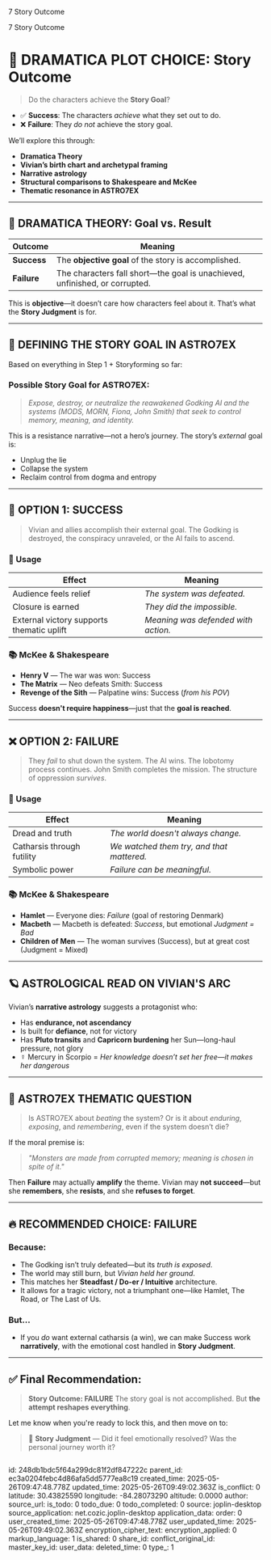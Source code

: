 7 Story Outcome

7 Story Outcome



# 🎯 DRAMATICA PLOT CHOICE: **Story Outcome**

> Do the characters achieve the **Story Goal**?

* ✅ **Success**: The characters *achieve* what they set out to do.
* ❌ **Failure**: They *do not* achieve the story goal.

We’ll explore this through:

* **Dramatica Theory**
* **Vivian’s birth chart and archetypal framing**
* **Narrative astrology**
* **Structural comparisons to Shakespeare and McKee**
* **Thematic resonance in ASTRO7EX**

---

## 🧠 DRAMATICA THEORY: Goal vs. Result

| Outcome     | Meaning                                                                     |
| ----------- | --------------------------------------------------------------------------- |
| **Success** | The **objective goal** of the story is accomplished.                        |
| **Failure** | The characters fall short—the goal is unachieved, unfinished, or corrupted. |

This is **objective**—it doesn’t care how characters feel about it. That’s what the **Story Judgment** is for.

---

## 🧩 DEFINING THE STORY GOAL IN ASTRO7EX

Based on everything in Step 1 + Storyforming so far:

### **Possible Story Goal for ASTRO7EX:**

> *Expose, destroy, or neutralize the reawakened Godking AI and the systems (MODS, MORN, Fiona, John Smith) that seek to control memory, meaning, and identity.*

This is a resistance narrative—not a hero’s journey. The story’s *external* goal is:

* Unplug the lie
* Collapse the system
* Reclaim control from dogma and entropy

---

## 🔄 OPTION 1: **SUCCESS**

> Vivian and allies accomplish their external goal.
> The Godking is destroyed, the conspiracy unraveled, or the AI fails to ascend.

### 🧱 Usage

| Effect                                    | Meaning                             |
| ----------------------------------------- | ----------------------------------- |
| Audience feels relief                     | *The system was defeated.*          |
| Closure is earned                         | *They did the impossible.*          |
| External victory supports thematic uplift | *Meaning was defended with action.* |

### 📚 McKee & Shakespeare

* **Henry V** — The war was won: Success
* **The Matrix** — Neo defeats Smith: Success
* **Revenge of the Sith** — Palpatine wins: Success (*from his POV*)

Success **doesn't require happiness**—just that the **goal is reached**.

---

## ❌ OPTION 2: **FAILURE**

> They *fail* to shut down the system.
> The AI wins. The lobotomy process continues. John Smith completes the mission.
> The structure of oppression *survives*.

### 🧱 Usage

| Effect                     | Meaning                                   |
| -------------------------- | ----------------------------------------- |
| Dread and truth            | *The world doesn't always change.*        |
| Catharsis through futility | *We watched them try, and that mattered.* |
| Symbolic power             | *Failure can be meaningful.*              |

### 📚 McKee & Shakespeare

* **Hamlet** — Everyone dies: *Failure* (goal of restoring Denmark)
* **Macbeth** — Macbeth is defeated: *Success*, but emotional *Judgment = Bad*
* **Children of Men** — The woman survives (Success), but at great cost (Judgment = Mixed)

---

## 🪐 ASTROLOGICAL READ ON VIVIAN'S ARC

Vivian’s **narrative astrology** suggests a protagonist who:

* Has **endurance, not ascendancy**
* Is built for **defiance**, not for victory
* Has **Pluto transits** and **Capricorn burdening** her Sun—long-haul pressure, not glory
* ☿ Mercury in Scorpio = *Her knowledge doesn’t set her free—it makes her dangerous*

---

## 🧬 ASTRO7EX THEMATIC QUESTION

> Is ASTRO7EX about *beating* the system?
> Or is it about *enduring*, *exposing*, and *remembering*, even if the system doesn’t die?

If the moral premise is:

> *"Monsters are made from corrupted memory; meaning is chosen in spite of it."*

Then **Failure** may actually **amplify** the theme.
Vivian may **not succeed**—but she **remembers**, she **resists**, and she **refuses to forget**.

---

## 🔥 RECOMMENDED CHOICE: **FAILURE**

### Because:

* The Godking isn’t truly defeated—but its *truth is exposed*.
* The world may still burn, but *Vivian held her ground*.
* This matches her **Steadfast / Do-er / Intuitive** architecture.
* It allows for a tragic victory, not a triumphant one—like Hamlet, The Road, or The Last of Us.

### But…

* If you *do* want external catharsis (a win), we can make Success work **narratively**, with the emotional cost handled in **Story Judgment**.

---

## ✅ Final Recommendation:

> **Story Outcome: FAILURE**
> The story goal is not accomplished.
> But **the attempt reshapes everything**.

Let me know when you're ready to lock this, and then move on to:

> 🧠 **Story Judgment** — Did it feel emotionally resolved? Was the personal journey worth it?

```
```


id: 248db1bdc5f64a299dc81f2df847222c
parent_id: ec3a0204febc4d86afa5dd5777ea8c19
created_time: 2025-05-26T09:47:48.778Z
updated_time: 2025-05-26T09:49:02.363Z
is_conflict: 0
latitude: 30.43825590
longitude: -84.28073290
altitude: 0.0000
author: 
source_url: 
is_todo: 0
todo_due: 0
todo_completed: 0
source: joplin-desktop
source_application: net.cozic.joplin-desktop
application_data: 
order: 0
user_created_time: 2025-05-26T09:47:48.778Z
user_updated_time: 2025-05-26T09:49:02.363Z
encryption_cipher_text: 
encryption_applied: 0
markup_language: 1
is_shared: 0
share_id: 
conflict_original_id: 
master_key_id: 
user_data: 
deleted_time: 0
type_: 1